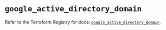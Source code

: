 # `google_active_directory_domain`

Refer to the Terraform Registry for docs: [`google_active_directory_domain`](https://registry.terraform.io/providers/hashicorp/google/6.17.0/docs/resources/active_directory_domain).
